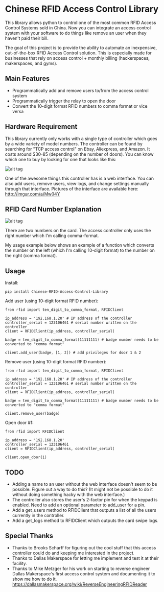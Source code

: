 Chinese RFID Access Control Library
========================

This library allows python to control one of the most common RFID Access Control Systems sold in China. Now you can integrate an access 
control system with your software to do things like remove an user when they haven't paid their bill. 

The goal of this project is to provide the ability to automate an inexpensive, out-of-the-box RFID Access Control solution. This is 
especially made for businesses that rely on access control + monthly billing (hackerspaces, makerspaces, and gyms).

Main Features
-----

- Programmatically add and remove users to/from the access control system
- Programmatically trigger the relay to open the door
- Convert the 10-digit format RFID numbers to comma format or vice versa

Hardware Requirement
-----
This library currently only works with a single type of controller which goes by a wide variety of model numbers. The controller can 
be found by searching for "TCP access control" on Ebay, Aliexpress, and Amazon. It costs around $30-85 (depending on the number of 
doors). You can know which one to buy by looking for one that looks like this:

![alt tag](https://raw.githubusercontent.com/pawl/Chinese-RFID-Access-Control-Library/master/access_controller.png)

One of the awesome things this controller has is a web interface. You can also add users, remove users, view logs, and change settings 
manually through that interface. Pictures of the interface are available here: http://imgur.com/a/Mw04Y

RFID Card Number Explanation
-----
![alt tag](https://raw.githubusercontent.com/pawl/Chinese-RFID-Access-Control-Library/master/rfid_card_number_explanation.png)

There are two numbers on the card. The access controller only uses the right number which I'm calling comma-format.

My usage example below shows an example of a function which converts the number on the left (which I'm calling 10-digit format) 
to the number on the right (comma format).

Usage
-----
Install:

	pip install Chinese-RFID-Access-Control-Library

Add user (using 10-digit format RFID number):

	from rfid import ten_digit_to_comma_format, RFIDClient

	ip_address = '192.168.1.20' # IP address of the controller
	controller_serial = 123106461 # serial number written on the controller
	client = RFIDClient(ip_address, controller_serial)

	badge = ten_digit_to_comma_format(11111111) # badge number needs to be converted to "comma format"

	client.add_user(badge, [1, 2]) # add privileges for door 1 & 2

Remove user (using 10-digit format RFID number):

	from rfid import ten_digit_to_comma_format, RFIDClient

	ip_address = '192.168.1.20' # IP address of the controller
	controller_serial = 123106461 # serial number written on the controller
	client = RFIDClient(ip_address, controller_serial)

	badge = ten_digit_to_comma_format(11111111) # badge number needs to be converted to "comma format"

	client.remove_user(badge)
	
Open door #1:

	from rfid import RFIDClient

	ip_address = '192.168.1.20'
	controller_serial = 123106461
	client = RFIDClient(ip_address, controller_serial)

	client.open_door(1)
	
TODO
-----
- Adding a name to an user without the web interface doesn't seem to be possible. Figure out a way to do this? (It might not be possible to do it without doing something hacky with the web interface.)
- The controller also stores the user's 2-factor pin for when the keypad is enabled. Need to add an optional parameter to add_user for a pin.
- Add a get_users method to RFIDClient that outputs a list of all the users currently in the controller.
- Add a get_logs method to RFIDClient which outputs the card swipe logs.

Special Thanks
-----
- Thanks to Brooks Scharff for figuring out the cool stuff that this access controller could do and keeping me interested in the project.
- Thanks to Dallas Makerspace for letting me implement and test it at their facility. 
- Thanks to Mike Metzger for his work on starting to reverse engineer Dallas Makerspace's first access control system and documenting it to show me how to do it. https://dallasmakerspace.org/wiki/ReverseEngineeringRFIDReader
